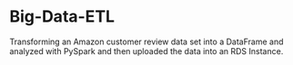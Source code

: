 # Big-Data-ETL

Transforming an Amazon customer review data set into a DataFrame and analyzed with PySpark and then uploaded the data into an RDS Instance.

